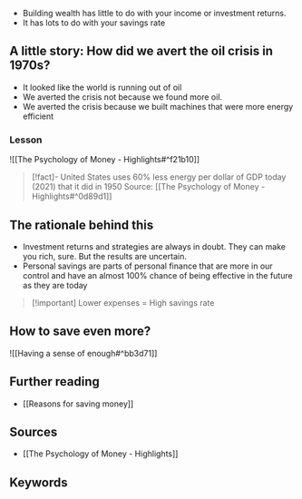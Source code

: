 - Building wealth has little to do with your income or investment returns.
- It has lots to do with your savings rate

## A little story: How did we avert the oil crisis in 1970s?
- It looked like the world is running out of oil
- We averted the crisis not because we found more oil.
- We averted the crisis because we built machines that were more energy efficient

### Lesson
![[The Psychology of Money - Highlights#^f21b10]]

> [!fact]- United States uses 60% less energy per dollar of GDP today (2021) that it did in 1950
> Source: [[The Psychology of Money - Highlights#^0d89d1]]

## The rationale behind this
- Investment returns and strategies are always in doubt. They can make you rich, sure. But the results are uncertain.
- Personal savings are parts of personal finance that are more in our control and have an almost 100% chance of being effective in the future as they are today

> [!important] Lower expenses = High savings rate

## How to save even more?
![[Having a sense of enough#^bb3d71]]

## Further reading
- [[Reasons for saving money]]

## Sources
- [[The Psychology of Money - Highlights]]
## Keywords
